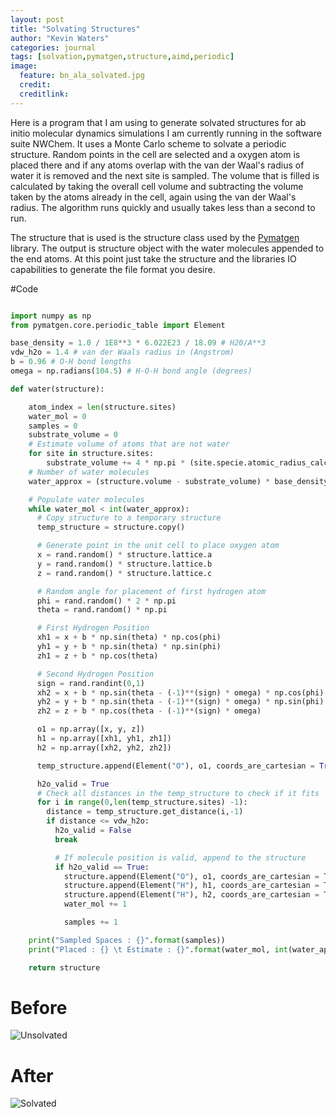 ```yaml
---
layout: post
title: "Solvating Structures"
author: "Kevin Waters"
categories: journal
tags: [solvation,pymatgen,structure,aimd,periodic]
image:
  feature: bn_ala_solvated.jpg
  credit:
  creditlink:
---
```

Here is a program that I am using to generate solvated structures for ab initio molecular dynamics simulations I am currently running in the software suite NWChem.
It uses a Monte Carlo scheme to solvate a periodic structure.
Random points in the cell are selected and a oxygen atom is placed there and if any atoms overlap with the van der Waal's radius of water it is removed and the next site is sampled.
The volume that is filled is calculated by taking the overall cell volume and subtracting the volume taken by the atoms already in the cell, again using the van der Waal's radius.
The algorithm runs quickly and usually takes less than a second to run.

The structure that is used is the structure class used by the [Pymatgen](http://pymatgen.org/) library.
The output is structure object with the water molecules appended to the end atoms.
At this point just take the structure and the libraries IO capabilities to generate the file format you desire.


#Code

```python

import numpy as np
from pymatgen.core.periodic_table import Element

base_density = 1.0 / 1E8**3 * 6.022E23 / 18.09 # H20/A**3
vdw_h2o = 1.4 # van der Waals radius in (Angstrom)
b = 0.96 # O-H bond lengths
omega = np.radians(104.5) # H-O-H bond angle (degrees)

def water(structure):

    atom_index = len(structure.sites)
    water_mol = 0
    samples = 0
    substrate_volume = 0
    # Estimate volume of atoms that are not water
    for site in structure.sites:
        substrate_volume += 4 * np.pi * (site.specie.atomic_radius_calculated)**3
    # Number of water molecules
    water_approx = (structure.volume - substrate_volume) * base_density

    # Populate water molecules
    while water_mol < int(water_approx):
      # Copy structure to a temporary structure
      temp_structure = structure.copy()

      # Generate point in the unit cell to place oxygen atom
      x = rand.random() * structure.lattice.a
      y = rand.random() * structure.lattice.b
      z = rand.random() * structure.lattice.c

      # Random angle for placement of first hydrogen atom
      phi = rand.random() * 2 * np.pi
      theta = rand.random() * np.pi

      # First Hydrogen Position
      xh1 = x + b * np.sin(theta) * np.cos(phi)
      yh1 = y + b * np.sin(theta) * np.sin(phi)
      zh1 = z + b * np.cos(theta)

      # Second Hydrogen Position
      sign = rand.randint(0,1)
      xh2 = x + b * np.sin(theta - (-1)**(sign) * omega) * np.cos(phi)
      yh2 = y + b * np.sin(theta - (-1)**(sign) * omega) * np.sin(phi)
      zh2 = z + b * np.cos(theta - (-1)**(sign) * omega)

      o1 = np.array([x, y, z])
      h1 = np.array([xh1, yh1, zh1])
      h2 = np.array([xh2, yh2, zh2])

      temp_structure.append(Element("O"), o1, coords_are_cartesian = True)

      h2o_valid = True
      # Check all distances in the temp_structure to check if it fits
      for i in range(0,len(temp_structure.sites) -1):
        distance = temp_structure.get_distance(i,-1)
        if distance <= vdw_h2o:
          h2o_valid = False
          break

          # If molecule position is valid, append to the structure
          if h2o_valid == True:
            structure.append(Element("O"), o1, coords_are_cartesian = True)
            structure.append(Element("H"), h1, coords_are_cartesian = True)
            structure.append(Element("H"), h2, coords_are_cartesian = True)
            water_mol += 1

            samples += 1

    print("Sampled Spaces : {}".format(samples))
    print("Placed : {} \t Estimate : {}".format(water_mol, int(water_approx)))

    return structure

```

# Before
![Unsolvated](https://kwaters4.github.io/assets/img/bn_ala.jpg)

# After
![Solvated](https://kwaters4.github.io/assets/img/bn_ala_solvated.jpg)
